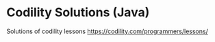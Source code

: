 # Codility Solutions (Java)

Solutions of codility lessons
https://codility.com/programmers/lessons/
